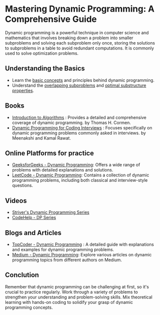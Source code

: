 # Mastering Dynamic Programming: A Comprehensive Guide
Dynamic programming is a powerful technique in computer science and mathematics that involves breaking down a problem into smaller subproblems and solving each subproblem only once, storing the solutions to subproblems in a table to avoid redundant computations. It is commonly used to solve optimization problems.
## Understanding the Basics
- Learn the [basic concepts](https://stackoverflow.blog/2022/01/31/the-complete-beginners-guide-to-dynamic-programming/) and principles behind dynamic programming.
- Understand the [overlapping subproblems](https://www.geeksforgeeks.org/overlapping-subproblems-property-in-dynamic-programming-dp-1/) and [optimal substructure properties](https://www.geeksforgeeks.org/optimal-substructure-property-in-dynamic-programming-dp-2/).
## Books
- [Introduction to Algorithms](https://dl.ebooksworld.ir/books/Introduction.to.Algorithms.4th.Leiserson.Stein.Rivest.Cormen.MIT.Press.9780262046305.EBooksWorld.ir.pdf) : Provides a detailed and comprehensive coverage of dynamic programming.  by Thomas H. Cormen.
- [Dynamic Programming for Coding Interviews](https://books.google.co.in/books?id=P-jtDQAAQBAJ&printsec=frontcover&source=gbs_ge_summary_r&cad=0#v=onepage&q&f=false) : Focuses specifically on dynamic programming problems commonly asked in interviews. by Meenakshi and Kamal Rawat.
## Online Platforms for practice
- [GeeksforGeeks - Dynamic Programming](https://www.geeksforgeeks.org/dynamic-programming/?source=google&medium=cpc&device=c&keyword=&matchtype=&campaignid=20992253746&adgroup=&gad_source=1&gclid=Cj0KCQiAwvKtBhDrARIsAJj-kThCdk_bZt4GZfpO_RD1ojiX8j-Ul0s4ZkdWSxIYsFh_8Nw9r9bqLJYaAoRKEALw_wcB): Offers a wide range of problems with detailed explanations and solutions. 
- [LeetCode - Dynamic Programming](https://leetcode.com/tag/dynamic-programming/): Contains a collection of dynamic programming problems, including both classical and interview-style questions.
## Videos 
- [Striver's Dynamic Programming Series](https://www.youtube.com/playlist?list=PLgUwDviBIf0qUlt5H_kiKYaNSqJ81PMMY)
- [CodeHelp - DP Series](https://www.youtube.com/playlist?list=PLDzeHZWIZsTomOPnCiU3J95WufjE36wsb)
## Blogs and Articles
- [TopCoder - Dynamic Programming](https://www.topcoder.com/community/competitive-programming/tutorials/dynamic-programming-from-novice-to-advanced/) : A detailed guide with explanations and examples for dynamic programming problems.
- [Medium - Dynamic Programming](https://medium.com/@al.eks/the-ultimate-guide-to-dynamic-programming-65865ef7ec5b): Explore various articles on dynamic programming topics from different authors on Medium.
## Conclution
Remember that dynamic programming can be challenging at first, so it's crucial to practice regularly. Work through a variety of problems to strengthen your understanding and problem-solving skills. Mix theoretical learning with hands-on coding to solidify your grasp of dynamic programming concepts.
